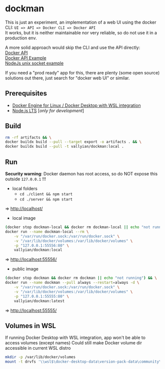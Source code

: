 # dockman

This is just an experiment, an implementation of a web UI using the docker CLI: `UI => API => Docker CLI => Docker API`  
It works, but it is neither maintainable nor very reliable, so do not use it in a production env.  

A more solid approach would skip the CLI and use the API directly:  
[Docker API](https://docs.docker.com/engine/api/v1.41/)  
[Docker API Example](https://docs.docker.com/engine/api/sdk/examples/)  
[NodeJs unix socket example](https://stackoverflow.com/questions/41177350/node-js-send-get-request-via-unix-socket)  

If you need a "prod ready" app for this, there are plenty (some open source) solutions out there, just search for "docker web UI" or similar.

## Prerequisites

* [Docker Engine for Linux / Docker Desktop with WSL integration](https://docs.docker.com/engine/install/ubuntu/)
* [Node.js LTS](https://nodejs.org/en/) [*only for development*]

## Build

```sh
rm -rf artifacts && \
docker buildx build --pull --target export -o artifacts . && \
docker buildx build --pull -t vallyian/dockman:local .
```

## Run

**Security warning**: Docker daemon has root access, so do NOT expose this outside `127.0.0.1` !!!

* local folders
  * `cd ./client && npm start`
  * `cd ./server && npm start`

=> [http://localhost/](http://localhost/)

* local image

```sh
(docker stop dockman-local && docker rm dockman-local || echo "not running") && \
docker run --name dockman-local --rm \
    -v "/var/run/docker.sock:/var/run/docker.sock" \
    -v "/var/lib/docker/volumes:/var/lib/docker/volumes" \
    -p "127.0.0.1:55556:80" \
    vallyian/dockman:local
```

=> [http://localhost:55556/](http://localhost:55556/)

* public image

```sh
(docker stop dockman && docker rm dockman || echo "not running") && \
docker run --name dockman --pull always --restart=always -d \
    -v "/var/run/docker.sock:/var/run/docker.sock" \
    -v "/var/lib/docker/volumes:/var/lib/docker/volumes" \
    -p "127.0.0.1:55555:80" \
    vallyian/dockman:latest
```

=> [http://localhost:55555/](http://localhost:55555/)

## Volumes in WSL

If running Docker Desktop with WSL integration, app won't be able to access volumes (except names)
Could still make Docker volume dir accessible in current WSL distro

```sh
mkdir -p /var/lib/docker/volumes
mount -t drvfs '\\wsl$\docker-desktop-data\version-pack-data\community\docker\volumes' /var/lib/docker/volumes
```
